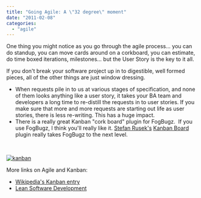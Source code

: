 ```yaml
---
title: "Going Agile: A \"32 degree\" moment"
date: "2011-02-08"
categories: 
  - "agile"
---
```


One thing you might notice as you go through the agile process... you can do standup, you can move cards around on a corkboard, you can estimate, do time boxed iterations, milestones... but the User Story is the key to it all.

If you don't break your software project up in to digestible, well formed pieces, all of the other things are just window dressing.

- When requests pile in to us at various stages of specification, and none of them looks anything like a user story, it takes your BA team and developers a long time to re-distill the requests in to user stories. If you make sure that more and more requests are starting out life as user stories, there is less re-writing. This has a huge impact.
- There is a really great Kanban "cork board" plugin for FogBugz.  If you use FogBugz, I think you'll really like it. [Stefan Rusek's](http://stefan.rusek.org/Tag/Kanban/ "Stefan's Blog") [Kanban Board](http://www.fogcreek.com/fogbugz/plugins/plugin.aspx?ixPlugin=15 "FogBugz Kanban Plugin") plugin really takes FogBugz to the next level.

 

[![](http://paymentnetworks.files.wordpress.com/2011/02/kanban.jpg?w=300 "kanban")](http://paymentnetworks.files.wordpress.com/2011/02/kanban.jpg)

More links on Agile and Kanban:

- [Wikipedia's Kanban entry](http://en.wikipedia.org/wiki/Kanban)
- [Lean Software Development](http://en.wikipedia.org/wiki/Lean_software_development)
